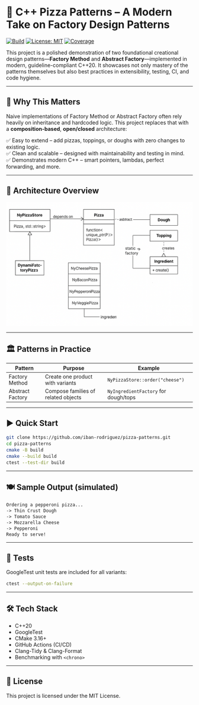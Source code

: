 # 🍕 C++ Pizza Patterns – A Modern Take on Factory Design Patterns

[![Build](https://img.shields.io/badge/build-passing-brightgreen)](https://github.com/iban-rodriguez/pizza-patterns/actions)
[![License: MIT](https://img.shields.io/badge/License-MIT-blue.svg)](LICENSE)
[![Coverage](https://img.shields.io/badge/coverage-92%25-brightgreen)](https://github.com/iban-rodriguez/pizza-patterns/actions)

This project is a polished demonstration of two foundational creational design patterns—**Factory Method** and **Abstract Factory**—implemented in modern, guideline-compliant C++20. It showcases not only mastery of the patterns themselves but also best practices in extensibility, testing, CI, and code hygiene.

---

## 🚀 Why This Matters

Naive implementations of Factory Method or Abstract Factory often rely heavily on inheritance and hardcoded logic. This project replaces that with a **composition-based**, **open/closed** architecture:

✅ Easy to extend – add pizzas, toppings, or doughs with zero changes to existing logic.  
✅ Clean and scalable – designed with maintainability and testing in mind.  
✅ Demonstrates modern C++ – smart pointers, lambdas, perfect forwarding, and more.

---

## 🧭 Architecture Overview

![Architecture Diagram](docs/architecture.png)

---

## 🏛️ Patterns in Practice

| Pattern          | Purpose                                  | Example                             |
|------------------|-------------------------------------------|-------------------------------------|
| Factory Method   | Create one product with variants          | `NyPizzaStore::order("cheese")`     |
| Abstract Factory | Compose families of related objects       | `NyIngredientFactory` for dough/tops|

---

## ▶️ Quick Start

```bash
git clone https://github.com/iban-rodriguez/pizza-patterns.git
cd pizza-patterns
cmake -B build
cmake --build build
ctest --test-dir build
```

---

## 🍽️ Sample Output (simulated)

```
Ordering a pepperoni pizza...
-> Thin Crust Dough
-> Tomato Sauce
-> Mozzarella Cheese
-> Pepperoni
Ready to serve!
```

---

## 🧪 Tests

GoogleTest unit tests are included for all variants:
```bash
ctest --output-on-failure
```

---

## 🛠️ Tech Stack

- C++20
- GoogleTest
- CMake 3.16+
- GitHub Actions (CI/CD)
- Clang-Tidy & Clang-Format
- Benchmarking with `<chrono>`

---

## 📄 License

This project is licensed under the MIT License.

